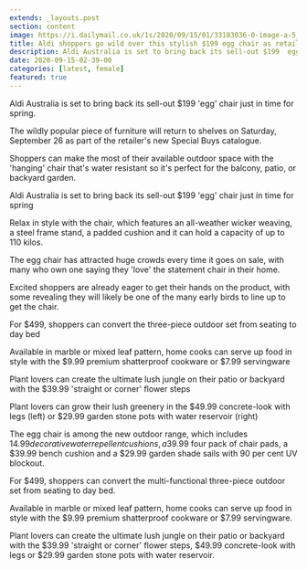 ```yaml
---
extends: _layouts.post
section: content
image: https://i.dailymail.co.uk/1s/2020/09/15/01/33183036-0-image-a-5_1600128612931.jpg 
title: Aldi shoppers go wild over this stylish $199 egg chair as retailer is set to launch Special Buys 
description: Aldi Australia is set to bring back its sell-out $199  egg chair just in time for spring. 
date: 2020-09-15-02-39-00 
categories: [latest, female] 
featured: true 
--- 
```

Aldi Australia is set to bring back its sell-out $199 'egg' chair just in time for spring. 

The wildly popular piece of furniture will return to shelves on Saturday, September 26 as part of the retailer's new Special Buys catalogue.

Shoppers can make the most of their available outdoor space with the 'hanging' chair that's water resistant so it's perfect for the balcony, patio, or backyard garden.

Aldi Australia is set to bring back its sell-out $199 'egg' chair just in time for spring

Relax in style with the chair, which features an all-weather wicker weaving, a steel frame stand, a padded cushion and it can hold a capacity of up to 110 kilos.

The egg chair has attracted huge crowds every time it goes on sale, with many who own one saying they 'love' the statement chair in their home.

Excited shoppers are already eager to get their hands on the product, with some revealing they will likely be one of the many early birds to line up to get the chair.

For $499, shoppers can convert the three-piece outdoor set from seating to day bed

Available in marble or mixed leaf pattern, home cooks can serve up food in style with the $9.99 premium shatterproof cookware or $7.99 servingware

Plant lovers can create the ultimate lush jungle on their patio or backyard with the $39.99 'straight or corner' flower steps

Plant lovers can grow their lush greenery in the $49.99 concrete-look with legs (left) or $29.99 garden stone pots with water reservoir (right)

The egg chair is among the new outdoor range, which includes $14.99 decorative water repellent cushions, a $39.99 four pack of chair pads, a $39.99 bench cushion and a $29.99 garden shade sails with 90 per cent UV blockout.

For $499, shoppers can convert the multi-functional three-piece outdoor set from seating to day bed.

Available in marble or mixed leaf pattern, home cooks can serve up food in style with the $9.99 premium shatterproof cookware or $7.99 servingware.

Plant lovers can create the ultimate lush jungle on their patio or backyard with the $39.99 'straight or corner' flower steps, $49.99 concrete-look with legs or $29.99 garden stone pots with water reservoir.

